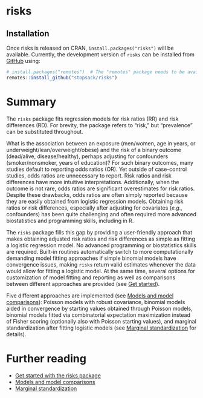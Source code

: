 # risks

## Installation

Once risks is released on CRAN, `install.packages("risks")` will be
available. Currently, the development version of `risks` can be
installed from [GitHub](https://github.com/) using:

``` r
# install.packages("remotes")  # The "remotes" package needs to be available
remotes::install_github("stopsack/risks")
```

# Summary

The `risks` package fits regression models for risk ratios (RR) and risk
differences (RD). For brevity, the package refers to “risk,” but
“prevalence” can be substituted throughout.

What is the association between an exposure (men/women, age in years, or
underweight/lean/overweight/obese) and the risk of a binary outcome
(dead/alive, disease/healthy), perhaps adjusting for confounders
(smoker/nonsmoker, years of education)? For such binary outcomes, many
studies default to reporting odds ratios (OR). Yet outside of
case-control studies, odds ratios are unnecessary to report. Risk ratios
and risk differences have more intuitive interpretations.
Additionally, when the outcome is not rare, odds ratios are significant
overestimates for risk ratios. Despite these drawbacks, odds ratios are
often simply reported because they are easily obtained from logistic
regression models. Obtaining risk ratios or risk differences, especially
after adjusting for covariates (*e.g.,* confounders) has been quite
challenging and often required more advanced biostatistics and
programming skills, including in R.

The `risks` package fills this gap by providing a user-friendly approach
that makes obtaining adjusted risk ratios and risk differences as simple
as fitting a logistic regression model. No advanced programming or
biostatistics skills are required. Built-in routines automatically
switch to more computationally demanding model fitting approaches if
simple binomial models have convergence issues, making `risks` return
valid estimates whenever the data would allow for fitting a logistic
model. At the same time, several options for customization of model
fitting and reporting as well as comparisons between different
approaches are provided (see [Get started](articles/risks.html)).

Five different approaches are implemented 
(see [Models and model comparisons](articles/models.html)): 
Poisson models with robust covariance,
binomial models aided in convergence by starting values obtained through
Poisson models, binomial models fitted via combinatorial expectation
maximization instead of Fisher scoring (optionally also with Poisson
starting values), and marginal standardization after fitting logistic
models (see [Marginal standardization](articles/margstd.html) for details).

# Further reading

-   [Get started with the risks package](articles/risks.html)
-   [Models and model comparisons](articles/models.html)
-   [Marginal standardization](articles/margstd.html)
